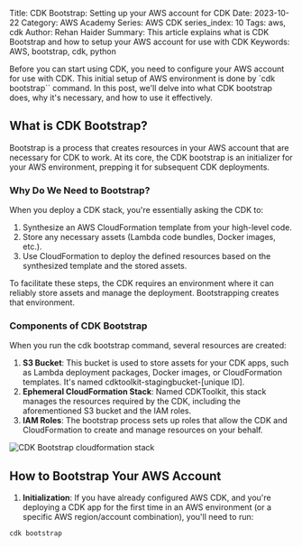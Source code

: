 Title: CDK Bootstrap: Setting up your AWS account for CDK
Date: 2023-10-22
Category: AWS Academy
Series: AWS CDK
series_index: 10
Tags: aws, cdk
Author: Rehan Haider
Summary: This article explains what is CDK Bootstrap and how to setup your AWS account for use with CDK
Keywords: AWS, bootstrap, cdk, python

Before you can start using CDK, you need to configure your AWS account for use with CDK. This initial setup of AWS environment is done by `cdk bootstrap`` command. In this post, we'll delve into what CDK bootstrap does, why it's necessary, and how to use it effectively.

## What is CDK Bootstrap?

Bootstrap is a process that creates resources in your AWS account that are necessary for CDK to work. At its core, the CDK bootstrap is an initializer for your AWS environment, prepping it for subsequent CDK deployments.

### Why Do We Need to Bootstrap?

When you deploy a CDK stack, you're essentially asking the CDK to:

1. Synthesize an AWS CloudFormation template from your high-level code.
2. Store any necessary assets (Lambda code bundles, Docker images, etc.).
3. Use CloudFormation to deploy the defined resources based on the synthesized template and the stored assets.

To facilitate these steps, the CDK requires an environment where it can reliably store assets and manage the deployment. Bootstrapping creates that environment.

### Components of CDK Bootstrap

When you run the cdk bootstrap command, several resources are created:

1. **S3 Bucket**: This bucket is used to store assets for your CDK apps, such as Lambda deployment packages, Docker images, or CloudFormation templates. It's named cdktoolkit-stagingbucket-[unique ID].
2. **Ephemeral CloudFormation Stack**: Named CDKToolkit, this stack manages the resources required by the CDK, including the aforementioned S3 bucket and the IAM roles.
3. **IAM Roles**: The bootstrap process sets up roles that allow the CDK and CloudFormation to create and manage resources on your behalf.

![CDK Bootstrap cloudformation stack]({static}/images/aws-academy/50000000-cdk-bootstrap-stack.gif)


## How to Bootstrap Your AWS Account

1. **Initialization**: If you have already configured AWS CDK, and you're deploying a CDK app for the first time in an AWS environment (or a specific AWS region/account combination), you'll need to run:

```bash
cdk bootstrap
```